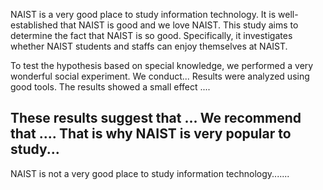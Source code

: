NAIST is a very good place to study information technology.
It is well-established that NAIST is good and we love NAIST. This study aims to determine the fact that NAIST is so good. Specifically, it investigates whether NAIST students and staffs can enjoy themselves at NAIST. 


To test the hypothesis based on special knowledge, we performed a very wonderful social experiment.
We conduct...
Results were analyzed using good tools. The results showed a small effect .... 


These results suggest that ... We recommend that .... That is why NAIST is very popular to study...
---
NAIST is not a very good place to study information technology.......

